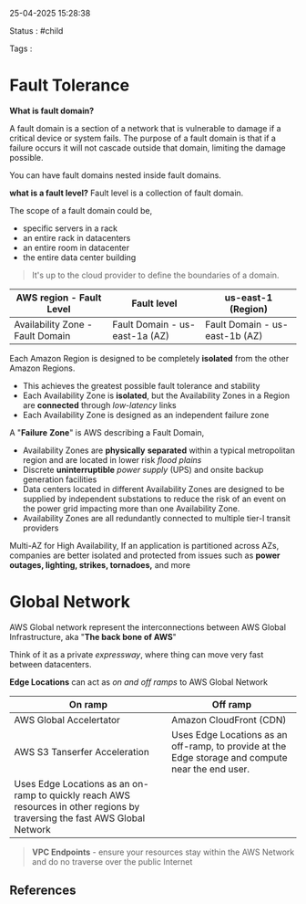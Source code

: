 25-04-2025 15:28:38

Status : #child 

Tags :

# Fault Tolerance

**What is fault domain?**

A fault domain is a section of a network that is vulnerable to damage if a critical device or system fails. The purpose of a fault domain is that if a failure occurs it will not cascade outside that domain, limiting the damage possible.

You can have fault domains nested inside fault domains.

**what is a fault level?**
Fault level is a collection of fault domain.

The scope of a fault domain could be,
- specific servers in a rack
- an entire rack in datacenters
- an entire room in datacenter
- the entire data center building

> It's up to the cloud provider to define the boundaries of a domain.

| AWS region - Fault Level         | Fault level                    |   us-east-1 (Region)           |
| -------------------------------- | ------------------------------ | ------------------------------ |
| Availability Zone - Fault Domain | Fault Domain - us-east-1a (AZ) | Fault Domain - us-east-1b (AZ) |

Each Amazon Region is designed to be completely **isolated** from the other Amazon Regions.
- This achieves the greatest possible fault tolerance and stability
- Each Availability Zone is **isolated**, but the Availability Zones in a Region are **connected** through *low-latency* links
- Each Availability Zone is designed as an independent failure zone

A "**Failure** **Zone**" is AWS describing a Fault Domain,
- Availability Zones are **physically** **separated** within a typical metropolitan region and are located in lower risk *flood* *plains*
- Discrete **uninterruptible** *power* *supply* (UPS) and onsite backup generation facilities
- Data centers located in different Availability Zones are designed to be supplied by independent substations to reduce the risk of an event on the power grid impacting more than one Availability Zone.
- Availability Zones are all redundantly connected to multiple tier-I transit providers

Multi-AZ for High Availability,
If an application is partitioned across AZs, companies are better isolated and protected from issues such as **power outages, lighting, strikes, tornadoes,** and more

# Global Network

AWS Global network represent the interconnections between AWS Global Infrastructure, aka "**The back bone of AWS**"

Think of it as a private *expressway*, where thing can move very fast between datacenters.

**Edge Locations** can act as *on and off ramps* to AWS Global Network

| On ramp                                                                                                                     | Off ramp                                                                                          |
| --------------------------------------------------------------------------------------------------------------------------- | ------------------------------------------------------------------------------------------------- |
| AWS Global Accelertator                                                                                                     | Amazon CloudFront (CDN)                                                                           |
| AWS S3 Tanserfer Acceleration                                                                                               | Uses Edge Locations as an off-ramp, to provide at the Edge storage and compute near the end user. |
| Uses Edge Locations as an on-ramp to quickly reach AWS resources in other regions by traversing the fast AWS Global Network |                                                                                                   |

> **VPC Endpoints** - ensure your resources stay within the AWS Network and do no traverse over the public Internet

## References


